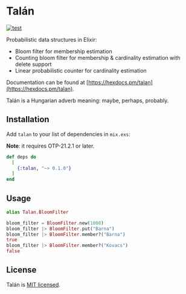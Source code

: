 # Talán

[![test](https://github.com/preciz/talan/actions/workflows/test.yml/badge.svg)](https://github.com/preciz/talan/actions/workflows/test.yml)

Probabilistic data structures in Elixir:
  * Bloom filter for membership estimation
  * Counting bloom filter for membership & cardinality estimation with delete support
  * Linear probabilistic counter for cardinality estimation

Documentation can be found at [https://hexdocs.pm/talan](https://hexdocs.pm/talan).

Talán is a Hungarian adverb meaning: maybe, perhaps, probably.

## Installation

Add `talan` to your list of dependencies in `mix.exs`:

**Note**: it requires OTP-21.2.1 or later.

```elixir
def deps do
  [
    {:talan, "~> 0.1.0"}
  ]
end
```

## Usage

```elixir
alias Talan.BloomFilter

bloom_filter = BloomFilter.new(1000)
bloom_filter |> BloomFilter.put("Barna")
bloom_filter |> BloomFilter.member?("Barna")
true
bloom_filter |> BloomFilter.member?("Kovacs")
false
```

## License

Talán is [MIT licensed](LICENSE).
